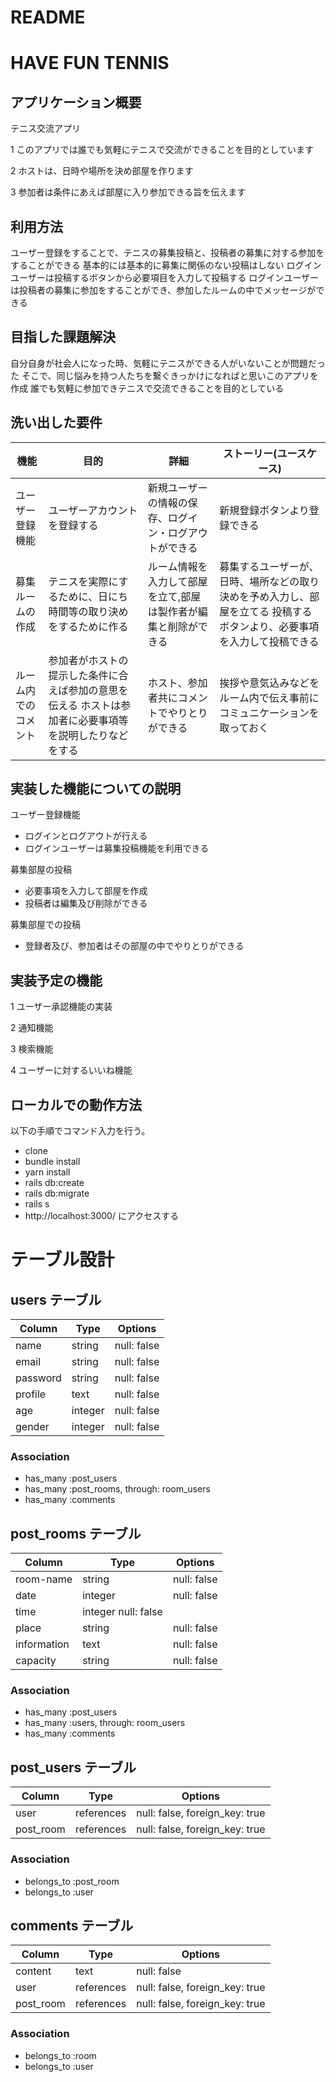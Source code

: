 # README

# HAVE FUN TENNIS

## アプリケーション概要
テニス交流アプリ

1 このアプリでは誰でも気軽にテニスで交流ができることを目的としています

2 ホストは、日時や場所を決め部屋を作ります

3 参加者は条件にあえば部屋に入り参加できる旨を伝えます

## 利用方法
ユーザー登録をすることで、テニスの募集投稿と、投稿者の募集に対する参加をすることができる
基本的には基本的に募集に関係のない投稿はしない
ログインユーザーは投稿するボタンから必要項目を入力して投稿する
ログインユーザーは投稿者の募集に参加をすることができ、参加したルームの中でメッセージができる

## 目指した課題解決
自分自身が社会人になった時、気軽にテニスができる人がいないことが問題だった
そこで、同じ悩みを持つ人たちを繋ぐきっかけになればと思いこのアプリを作成
誰でも気軽に参加できテニスで交流できることを目的としている


## 洗い出した要件
| 機能           | 目的                     | 詳細                                       | ストーリー(ユースケース)    |
| --------------| -------------------------| ------------------------------------------|-------------------------|
| ユーザー登録機能 | ユーザーアカウントを登録する |新規ユーザーの情報の保存、ログイン・ログアウトができる | 新規登録ボタンより登録できる
| 募集ルームの作成 | テニスを実際にするために、日にち時間等の取り決めをするために作る  | ルーム情報を入力して部屋を立て,部屋は製作者が編集と削除ができる |募集するユーザーが、日時、場所などの取り決めを予め入力し、部屋を立てる 投稿するボタンより、必要事項を入力して投稿できる
| ルーム内でのコメント| 参加者がホストの提示した条件に合えば参加の意思を伝える ホストは参加者に必要事項等を説明したりなどをする| ホスト、参加者共にコメントでやりとりができる|挨拶や意気込みなどをルーム内で伝え事前にコミュニケーションを取っておく|




## 実装した機能についての説明
ユーザー登録機能
- ログインとログアウトが行える
- ログインユーザーは募集投稿機能を利用できる

募集部屋の投稿
- 必要事項を入力して部屋を作成
- 投稿者は編集及び削除ができる

募集部屋での投稿
- 登録者及び、参加者はその部屋の中でやりとりができる


## 実装予定の機能
1 ユーザー承認機能の実装

2 通知機能

3 検索機能

4 ユーザーに対するいいね機能

## ローカルでの動作方法
以下の手順でコマンド入力を行う。
- clone
- bundle install
- yarn install
- rails db:create
- rails db:migrate
- rails s
- http://localhost:3000/ にアクセスする


# テーブル設計

## users テーブル

| Column   | Type   | Options     |
| -------- | ------ | ----------- |
| name     | string | null: false |
| email    | string | null: false |
| password | string | null: false |
| profile  | text   | null: false |
| age      | integer| null: false |
| gender   | integer| null: false |

### Association

- has_many :post_users
- has_many :post_rooms, through: room_users
- has_many :comments

## post_rooms テーブル

| Column | Type   | Options     |
| ------ | ------ | ----------- |
| room-name   | string | null: false |
| date   | integer | null: false |
| time   | integer null: false |
| place  | string | null: false |
| information   | text | null: false |
| capacity   | string | null: false |

### Association

- has_many :post_users
- has_many :users, through: room_users
- has_many :comments

## post_users テーブル

| Column | Type       | Options                        |
| ------ | ---------- | ------------------------------ |
| user   | references | null: false, foreign_key: true |
| post_room   | references | null: false, foreign_key: true |

### Association

- belongs_to :post_room
- belongs_to :user

## comments テーブル

| Column  | Type       | Options                        |
| ------- | ---------- | ------------------------------ |
| content | text       | null: false                    |
| user    | references | null: false, foreign_key: true |
| post_room    | references | null: false, foreign_key: true |

### Association

- belongs_to :room
- belongs_to :user
